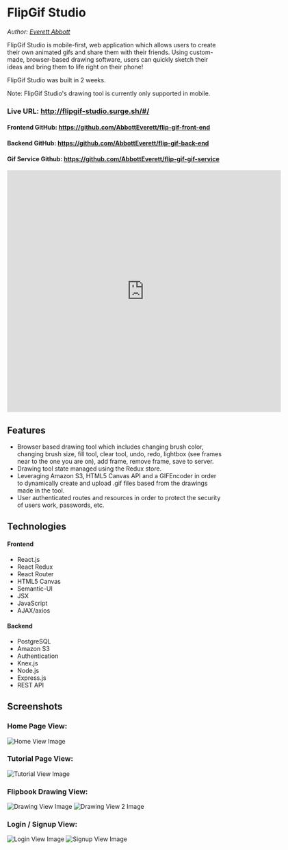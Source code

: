 # FlipGif Studio

*Author: [Everett Abbott](https://github.com/AbbottEverett "Everett Abbott's GitHub")*


FlipGif Studio is mobile-first, web application which allows users to create their own animated gifs and share them with their friends. Using custom-made, browser-based drawing software, users can quickly sketch their ideas and bring them to life right on their phone!

FlipGif Studio was built in 2 weeks.

Note: FlipGif Studio's drawing tool is currently only supported in mobile.
### Live URL: http://flipgif-studio.surge.sh/#/
#### Frontend GitHub: https://github.com/AbbottEverett/flip-gif-front-end
#### Backend GitHub: https://github.com/AbbottEverett/flip-gif-back-end
#### Gif Service Github: https://github.com/AbbottEverett/flip-gif-gif-service

<iframe allowFullScreen frameborder="0" height="564" mozallowfullscreen src="https://player.vimeo.com/video/265487343" webkitAllowFullScreen width="640"></iframe>

## Features
- Browser based drawing tool which includes changing brush color, changing brush size, fill tool, clear tool, undo, redo, lightbox (see frames near to the one you are on), add frame, remove frame, save to server.
- Drawing tool state managed using the Redux store.
- Leveraging Amazon S3, HTML5 Canvas API and a GIFEncoder in order to dynamically create and upload .gif files based from the drawings made in the tool.
- User authenticated routes and resources in order to protect the security of users work, passwords, etc.


## Technologies
#### Frontend
- React.js
- React Redux
- React Router
- HTML5 Canvas 
- Semantic-UI
- JSX
- JavaScript
- AJAX/axios

#### Backend
- PostgreSQL
- Amazon S3
- Authentication
- Knex.js
- Node.js
- Express.js
- REST API

## Screenshots
### Home Page View:
![ Home View Image ](screenshots/homeview.png)

### Tutorial Page View:
![Tutorial View Image](screenshots/tutorialview.png)

### Flipbook Drawing View:
![Drawing View Image](screenshots/drawview-Page1.png)
![Drawing View 2 Image](screenshots/drawview-Page2.png)

### Login / Signup View:
![Login View Image](screenshots/loginview.png)
![Signup View Image](screenshots/signupview.png)
